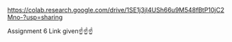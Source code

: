 https://colab.research.google.com/drive/1SE1j3jI4USh66u9M548fBtP10jC2Mno-?usp=sharing
 

Assignment 6 Link given☝️☝️☝️
